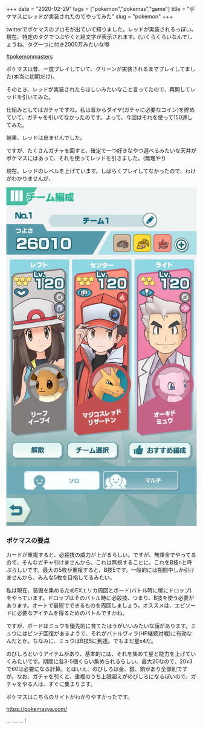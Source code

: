 +++
date = "2020-02-29"
tags = ["pokemon","pokemas","game"]
title = "ポケマスにレッドが実装されたのでやってみた"
slug = "pokemon"
+++

twitterでポケマスのプロモが出ていて知りました。レッドが実装されるっぽい。現在、特定のタグでつぶやくと絵文字が表示されます。(いくらくらいなんでしょうね、タグ一つに付き2000万みたいな噂

[#pokemonmasters](https://twitter.com/search?q=%23pokemonmasters)

ポケマスは昔、一度プレイしていて、グリーンが実装されるまでプレイしてました(本当に初期だけ)。

そのとき、レッドが実装されたらほしいみたいなこと言ってたので、再開してレッドを引いてみた。

仕組みとしてはガチャですね。私は昔からダイヤ(ガチャに必要なコイン)を貯めていて、ガチャを引いてなかったのです。よって、今回はそれを使って150連してみた。

結果、レッドは出ませんでした。

ですが、たくさんガチャを回すと、確定で一つ好きなやつ選べるみたいな天井がポケマスにはあって、それを使ってレッドを引きました。(無理やり

現在、レッドのレベルを上げています。しばらくプレイしてなかったので、わけがわかりませんが、

![](https://github.com/syui/mstdn.page/raw/master/img/mastodon/media_attachments/files/000/000/124/small/fe5fd63ad12348d9.jpg)

### ポケマスの要点

カードが重複すると、必殺技の威力が上がるらしい。ですが、無課金でやってるので、そんなガチャ引けませんから、これは無視することに。これをB技nと呼ぶらしいです。最大の5枚が重複すると、B技5です。一般的には期間中しか引けませんから、みんな5枚を目指してるみたい。

私は現在、装備を集めるためEXエリカ周回とボード(バトル時に稀にドロップ)をやっています。ドロップはそのバトル時に必殺技、つまり、B技を使う必要があります。オートで最短でできるものを周回しましょう。オススメは、エピソードに必要なアイテムを得るためのバトルですかね。

ですが、ボードはミュウを優先的に育てたほうがいいみたいな話があります。ミュウにはピンチ回復があるようで、それがバトルヴィラ(HP継続対戦)に有効なんだとか。ちなみに、ミュウはB技5に到達。でもまだ星x4だ。

のびしろというアイテムがあり、基本的には、それを集めて星と能力を上げていくみたいです。期間に各3-5個くらい集められるらしい。最大20なので、20x3で60は必要になる計算。とはいえ、のびしろは金、銀、銅があり全部別ですが。なお、ガチャを引くと、重複のうち上限超えがのびしろになるぽいので、ガチャをやる人は、すぐに集まります。

ポケマスはこちらのサイトがわかりやすかったです。

https://pokemasya.com/

... ... ... !
